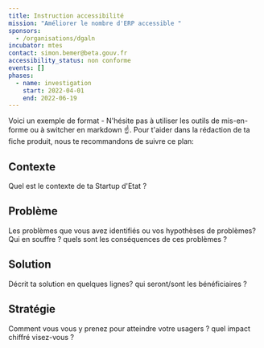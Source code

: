 ```yaml
---
title: Instruction accessibilité
mission: "Améliorer le nombre d'ERP accessible "
sponsors:
  - /organisations/dgaln
incubator: mtes
contact: simon.bemer@beta.gouv.fr
accessibility_status: non conforme
events: []
phases:
  - name: investigation
    start: 2022-04-01
    end: 2022-06-19
---
```

Voici un exemple de format  - N'hésite pas à utiliser les outils de mis-en-forme ou à switcher en markdown ☝️.
Pour t'aider dans la rédaction de ta fiche produit, nous te recommandons de suivre ce plan: 
## Contexte
Quel est le contexte de ta Startup d'Etat ?
## Problème
Les problèmes que vous avez identifiés ou vos hypothèses de problèmes? Qui en souffre ? quels sont les conséquences de ces problèmes ?
## Solution
Décrit ta solution en quelques lignes? qui seront/sont les bénéficiaires ?
## Stratégie
Comment vous vous y prenez pour atteindre votre usagers ? quel impact chiffré visez-vous ?
